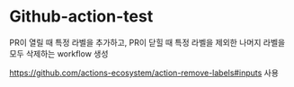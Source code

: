 # Github-action-test
PR이 열릴 때 특정 라벨을 추가하고, PR이 닫힐 때 특정 라벨을 제외한 나머지 라벨을 모두 삭제하는 workflow 생성

https://github.com/actions-ecosystem/action-remove-labels#inputs 사용